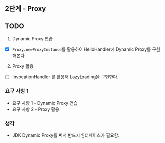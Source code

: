 ##  2단계 - Proxy

## TODO

1. Dynamic Proxy 연습
  - [x] `Proxy.newProxyInstance`를 활용하여 HelloHandler에 Dynamic Proxy를 구현해본다.

2. Proxy 활용
  - [ ] InvocationHandler 를 활용해 LazyLoading을 구현한다.

### 요구 사항 1
- 요구 사항 1 - Dynamic Proxy 연습
- 요구 사항 2 - Proxy 활용

### 생각
- JDK Dynamic Proxy를 써서 반드시 인터페이스가 필요함.

